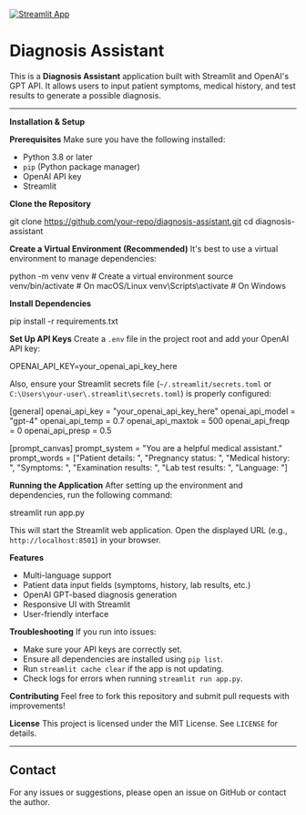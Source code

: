 [![Streamlit App](https://static.streamlit.io/badges/streamlit_badge_black_white.svg)](https://medicaldiagnosticassistant.streamlit.app)

# Diagnosis Assistant

This is a **Diagnosis Assistant** application built with Streamlit and OpenAI's GPT API. It allows users to input patient symptoms, medical history, and test results to generate a possible diagnosis.

---

**Installation & Setup**

**Prerequisites**
Make sure you have the following installed:
- Python 3.8 or later
- `pip` (Python package manager)
- OpenAI API key
- Streamlit

**Clone the Repository**

git clone https://github.com/your-repo/diagnosis-assistant.git
cd diagnosis-assistant

**Create a Virtual Environment (Recommended)**
It's best to use a virtual environment to manage dependencies:

python -m venv venv  # Create a virtual environment
source venv/bin/activate  # On macOS/Linux
venv\Scripts\activate  # On Windows


**Install Dependencies**

pip install -r requirements.txt


**Set Up API Keys**
Create a `.env` file in the project root and add your OpenAI API key:

OPENAI_API_KEY=your_openai_api_key_here


Also, ensure your Streamlit secrets file (`~/.streamlit/secrets.toml` or `C:\Users\your-user\.streamlit\secrets.toml`) is properly configured:

[general]
openai_api_key = "your_openai_api_key_here"
openai_api_model = "gpt-4"
openai_api_temp = 0.7
openai_api_maxtok = 500
openai_api_freqp = 0
openai_api_presp = 0.5

[prompt_canvas]
prompt_system = "You are a helpful medical assistant."
prompt_words = ["Patient details: ", "Pregnancy status: ", "Medical history: ", "Symptoms: ", "Examination results: ", "Lab test results: ", "Language: "]

**Running the Application**
After setting up the environment and dependencies, run the following command:

streamlit run app.py

This will start the Streamlit web application. Open the displayed URL (e.g., `http://localhost:8501`) in your browser.

**Features**
- Multi-language support
- Patient data input fields (symptoms, history, lab results, etc.)
- OpenAI GPT-based diagnosis generation
- Responsive UI with Streamlit
- User-friendly interface

**Troubleshooting**
If you run into issues:
- Make sure your API keys are correctly set.
- Ensure all dependencies are installed using `pip list`.
- Run `streamlit cache clear` if the app is not updating.
- Check logs for errors when running `streamlit run app.py`.

**Contributing**
Feel free to fork this repository and submit pull requests with improvements!

**License**
This project is licensed under the MIT License. See `LICENSE` for details.

---

## Contact
For any issues or suggestions, please open an issue on GitHub or contact the author.


